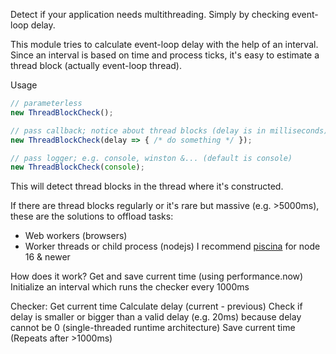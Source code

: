 Detect if your application needs multithreading. Simply by checking event-loop delay.

This module tries to calculate event-loop delay with the help of an interval. Since an interval is based on time and process ticks, it's easy to estimate a thread block (actually event-loop thread).

Usage
```js
// parameterless
new ThreadBlockCheck();

// pass callback; notice about thread blocks (delay is in milliseconds)
new ThreadBlockCheck(delay => { /* do something */ });

// pass logger; e.g. console, winston &... (default is console)
new ThreadBlockCheck(console);
```
This will detect thread blocks in the thread where it's constructed.


If there are thread blocks regularly or it's rare but massive (e.g. >5000ms), these are the solutions to offload tasks:
- Web workers (browsers)
- Worker threads or child process (nodejs)
I recommend [piscina](https://www.npmjs.com/package/piscina) for node 16 & newer

How does it work?
Get and save current time (using performance.now)
Initialize an interval which runs the checker every 1000ms

Checker:
Get current time
Calculate delay (current - previous)
Check if delay is smaller or bigger than a valid delay (e.g. 20ms) because delay cannot be 0 (single-threaded runtime architecture)
Save current time
(Repeats after >1000ms)
